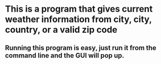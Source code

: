 # This is a program that gives current weather information from city, city, country, or a valid zip code
## Running this program is easy, just run it from the command line and the GUI will pop up.
